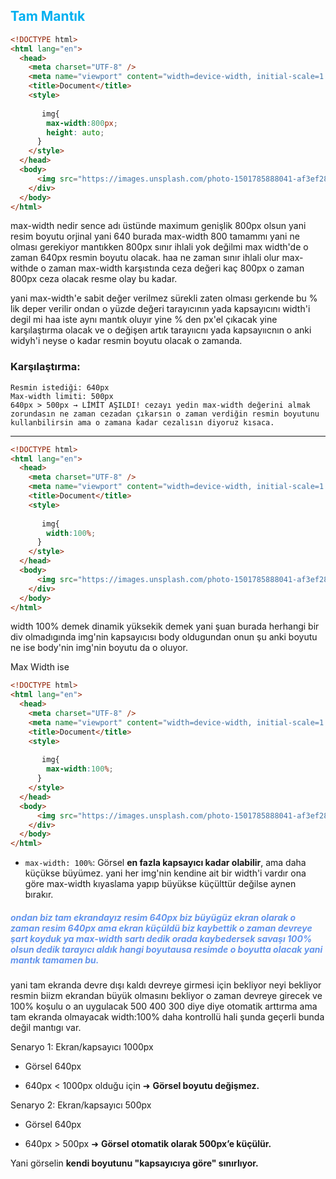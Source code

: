 
## <font color="#00b0f0">Tam Mantık </font>

```html
<!DOCTYPE html>
<html lang="en">
  <head>
    <meta charset="UTF-8" />
    <meta name="viewport" content="width=device-width, initial-scale=1.0" />
    <title>Document</title>
    <style>
    
       img{
        max-width:800px;
        height: auto;
      }
    </style>
  </head>
  <body>
      <img src="https://images.unsplash.com/photo-1501785888041-af3ef285b470?w=640" width="640" alt="Dağ manzarası">
    </div>
  </body>
</html>
```

max-width nedir sence adı üstünde maximum genişlik 800px olsun yani resim boyutu orjinal yani 640 burada max-width 800 tamammı
yani ne olması gerekiyor mantıkken 800px sınır ihlali yok değilmi max width'de o zaman 640px resmin boyutu olacak.
haa ne zaman sınır ihlali olur max-withde o zaman max-width karşıstında ceza değeri kaç 800px o zaman 800px ceza olacak resme olay bu kadar.


yani max-width'e sabit değer verilmez sürekli zaten olması gerkende bu % lik deper verilir ondan o yüzde değeri tarayıcının yada kapsayıcını width'i degil mi haa iste aynı mantık oluyır yine % den px'el çıkacak yine karşılaştırma olacak ve o değişen artık tarayııcnı yada kapsayııcnın o anki widyh'i neyse o kadar resmin boyutu olacak o zamanda.

### Karşılaştırma:

```
Resmin istediği: 640px
Max-width limiti: 500px
640px > 500px → LİMİT AŞILDI! cezayı yedin max-width değerini almak zorundasın ne zaman cezadan çıkarsın o zaman verdiğin resmin boyutunu kullanbilirsin ama o zamana kadar cezalısın diyoruz kısaca.
```

<hr>


```html
<!DOCTYPE html>
<html lang="en">
  <head>
    <meta charset="UTF-8" />
    <meta name="viewport" content="width=device-width, initial-scale=1.0" />
    <title>Document</title>
    <style>
    
       img{
        width:100%;
      }
    </style>
  </head>
  <body>
      <img src="https://images.unsplash.com/photo-1501785888041-af3ef285b470?w=640" width="640" alt="Dağ manzarası">
    </div>
  </body>
</html>
```

width 100% demek dinamik yüksekik demek yani şuan burada herhangi bir div olmadıgında img'nin kapsayıcısı body oldugundan onun şu anki boyutu ne ise body'nin img'nin boyutu da o  oluyor.

Max Width ise 

```html
<!DOCTYPE html>
<html lang="en">
  <head>
    <meta charset="UTF-8" />
    <meta name="viewport" content="width=device-width, initial-scale=1.0" />
    <title>Document</title>
    <style>
    
       img{
        max-width:100%;
      }
    </style>
  </head>
  <body>
      <img src="https://images.unsplash.com/photo-1501785888041-af3ef285b470?w=640" width="640" alt="Dağ manzarası">
    </div>
  </body>
</html>
```

- `max-width: 100%`: Görsel **en fazla kapsayıcı kadar olabilir**, ama daha küçükse büyümez.
yani her img'nin kendine ait bir width'i vardır ona göre max-width kıyaslama yapıp büyükse küçülttür değilse aynen bırakır.

##### <font color="#6495ed"> ondan biz tam ekrandayız resim 640px biz büyügüz ekran olarak  o zaman resim 640px ama ekran küçüldü biz kaybettik o zaman devreye şart koyduk ya max-width sartı dedik orada kaybedersek savaşı 100% olsun dedik tarayıcı aldık hangi boyutausa resimde o boyutta olacak yani mantık tamamen bu.</font>

yani tam ekranda devre dışı kaldı devreye girmesi için bekliyor neyi bekliyor resmin biizm ekrandan büyük olmasını bekliyor o zaman devreye girecek ve 100% koşulu o an uygulacak 500 400 300 diye diye otomatik arttırma ama tam ekranda olmayacak width:100% daha kontrollü hali şunda geçerli bunda değil mantıgı var.

 Senaryo 1: Ekran/kapsayıcı 1000px

- Görsel 640px
    
- 640px < 1000px olduğu için ➜ **Görsel boyutu değişmez.**
    
 Senaryo 2: Ekran/kapsayıcı 500px

- Görsel 640px
    
- 640px > 500px ➜ **Görsel otomatik olarak 500px’e küçülür.**
    

Yani görselin **kendi boyutunu "kapsayıcıya göre" sınırlıyor.**

